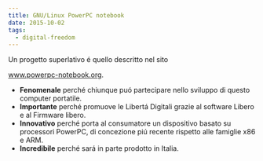 ```yaml
---
title: GNU/Linux PowerPC notebook
date: 2015-10-02
tags:
  - digital-freedom
---
```


Un progetto superlativo é quello descritto nel sito

<a href="http://www.powerpc-notebook.org/it/">www.powerpc-notebook.org</a>.
<ul>
<li><strong>Fenomenale</strong> perché chiunque puó partecipare nello sviluppo di questo computer portatile.</li>
<li><strong>Importante</strong> perché promuove le Libertá Digitali grazie al software Libero e al Firmware libero.</li>
<li><strong>Innovativo</strong> perché porta al consumatore un dispositivo basato su processori PowerPC, di concezione piú recente rispetto alle famiglie x86 e ARM.</li>
<li><strong>Incredibile</strong> perché sará in parte prodotto in Italia.</li>
</ul>
